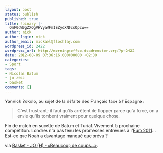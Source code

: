 ```yaml
---
layout: post
status: publish
published: true
title: !binary |-
  QmF0dW0gZXQgVHVyaWFmIEZydXN0csOpcw==
author: mick
author_login: mick
author_email: mickael@flochlay.com
wordpress_id: 2422
wordpress_url: http://morningcoffee.deadrooster.org/?p=2422
date: 2012-08-09 07:36:16.000000000 +02:00
categories:
- Sport
tags:
- Nicolas Batum
- jo 2012
- basket
comments: []
---
```

Yannick Bokolo, au sujet de la défaite des Français face à l'Espagne :
<blockquote>C'est frustrant ; il faut qu'ils arrêtent de flopper parce qu'à force, on a envie qu'ils tombent vraiment pour quelque chose.</blockquote>
Fin de match en sucette de Batum et Turiaf. Vivement la prochaine compétition. Londres n'a pas tenu les promesses entrevues à l'<a href="http://morningcoffee.deadrooster.org/tag/euro-2011">Euro 2011</a>... Est-ce que Noah a davantage manqué que prévu ?

via <a href="http://www.lequipe.fr/Basket/Actualites/-beaucoup-de-coups/304739#xtor=RSS-1">Basket - JO (H) - «Beaucoup de coups...»</a>.
